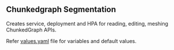 ## Chunkedgraph Segmentation

Creates service, deployment and HPA for reading, editing, meshing ChunkedGraph APIs.

Refer [values.yaml](https://github.com/ZettaAI/helm-charts/blob/master/charts/chunkedgraph/values.yaml) file for variables and default values.